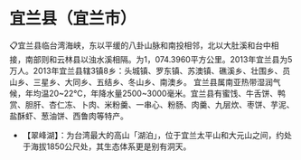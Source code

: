 # 宜兰县（宜兰市）
📋宜兰县临台湾海峡，东以平缓的八卦山脉和南投相邻，北以大肚溪和台中相接，南部则和云林县以浊水溪相隔。为1，074.3960平方公里。2013年宜兰县为5万人。2013年宜兰县辖3镇8乡：头城镇、罗东镇、苏澳镇、礁溪乡、壮围乡、员山乡、三星乡、大同乡、五结乡、冬山乡、南澳乡。  宜兰县属南亚热带湿润气候，年均温20~22℃，年降水量2500~3000毫米。宜兰县有蜜饯、牛舌饼、鸭赏、胆肝、杏仁冻、卜肉、米粉羹、一串心、粉肠、肉羹、九层炊、枣饼、芋泥、盐酥虾、葱油饼、西鲁肉等特产。
  
* 【翠峰湖】：为台湾最大的高山「湖泊」，位于宜兰太平山和大元山之间，约处于海拔1850公尺处，其生态体系更是别有洞天。
